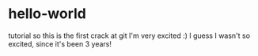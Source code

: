 # hello-world
tutorial
so this is the first crack at git
I'm very excited :)
I guess I wasn't so excited, since it's been 3 years!
